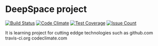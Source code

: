 # DeepSpace project
[![Build Status](https://travis-ci.org/deepspacedeveloper/deepspace.svg?branch=master)](https://travis-ci.org/deepspacedeveloper/deepspace)
[![Code Climate](https://codeclimate.com/github/deepspacedeveloper/deepspace/badges/gpa.svg)](https://codeclimate.com/github/deepspacedeveloper/deepspace)
[![Test Coverage](https://codeclimate.com/github/deepspacedeveloper/deepspace/badges/coverage.svg)](https://codeclimate.com/github/deepspacedeveloper/deepspace/coverage)
[![Issue Count](https://codeclimate.com/github/deepspacedeveloper/deepspace/badges/issue_count.svg)](https://codeclimate.com/github/deepspacedeveloper/deepspace)

It is learning project for cutting eddge technologies such as github.com travis-ci.org codeclimate.com



